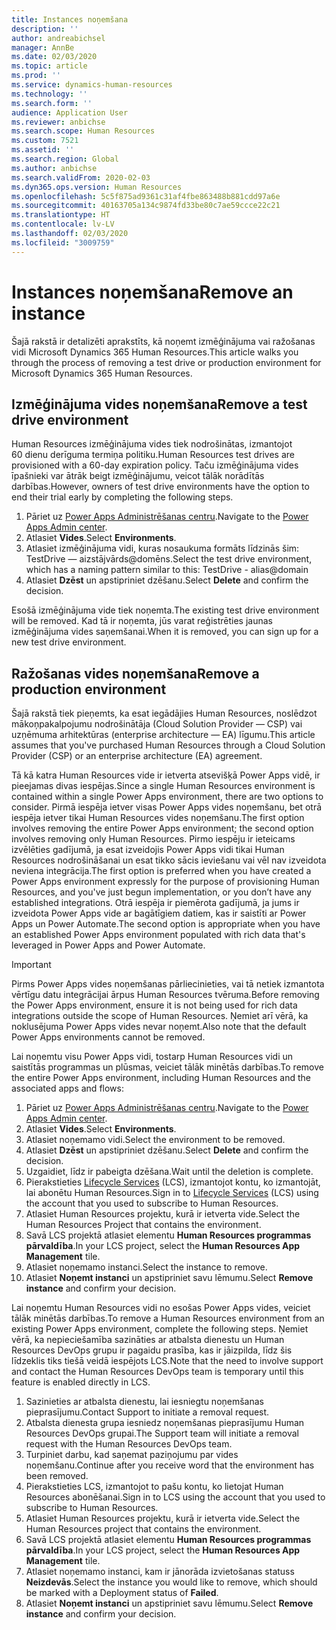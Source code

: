 ```yaml
---
title: Instances noņemšana
description: ''
author: andreabichsel
manager: AnnBe
ms.date: 02/03/2020
ms.topic: article
ms.prod: ''
ms.service: dynamics-human-resources
ms.technology: ''
ms.search.form: ''
audience: Application User
ms.reviewer: anbichse
ms.search.scope: Human Resources
ms.custom: 7521
ms.assetid: ''
ms.search.region: Global
ms.author: anbichse
ms.search.validFrom: 2020-02-03
ms.dyn365.ops.version: Human Resources
ms.openlocfilehash: 5c5f875ad9361c31af4fbe863488b881cdd97a6e
ms.sourcegitcommit: 40163705a134c9874fd33be80c7ae59ccce22c21
ms.translationtype: HT
ms.contentlocale: lv-LV
ms.lasthandoff: 02/03/2020
ms.locfileid: "3009759"
---
```

# <a name="remove-an-instance"></a><span data-ttu-id="343a6-102">Instances noņemšana</span><span class="sxs-lookup"><span data-stu-id="343a6-102">Remove an instance</span></span>

<span data-ttu-id="343a6-103">Šajā rakstā ir detalizēti aprakstīts, kā noņemt izmēģinājuma vai ražošanas vidi Microsoft Dynamics 365 Human Resources.</span><span class="sxs-lookup"><span data-stu-id="343a6-103">This article walks you through the process of removing a test drive or production environment for Microsoft Dynamics 365 Human Resources.</span></span>

## <a name="remove-a-test-drive-environment"></a><span data-ttu-id="343a6-104">Izmēģinājuma vides noņemšana</span><span class="sxs-lookup"><span data-stu-id="343a6-104">Remove a test drive environment</span></span>

<span data-ttu-id="343a6-105">Human Resources izmēģinājuma vides tiek nodrošinātas, izmantojot 60 dienu derīguma termiņa politiku.</span><span class="sxs-lookup"><span data-stu-id="343a6-105">Human Resources test drives are provisioned with a 60-day expiration policy.</span></span> <span data-ttu-id="343a6-106">Taču izmēģinājuma vides īpašnieki var ātrāk beigt izmēģinājumu, veicot tālāk norādītās darbības.</span><span class="sxs-lookup"><span data-stu-id="343a6-106">However, owners of test drive environments have the option to end their trial early by completing the following steps.</span></span> 

1. <span data-ttu-id="343a6-107">Pāriet uz [Power Apps Administrēšanas centru](https://admin.businessplatform.microsoft.com/).</span><span class="sxs-lookup"><span data-stu-id="343a6-107">Navigate to the [Power Apps Admin center](https://admin.businessplatform.microsoft.com/).</span></span>
2. <span data-ttu-id="343a6-108">Atlasiet **Vides**.</span><span class="sxs-lookup"><span data-stu-id="343a6-108">Select **Environments**.</span></span>
3. <span data-ttu-id="343a6-109">Atlasiet izmēģinājuma vidi, kuras nosaukuma formāts līdzinās šim: TestDrive — aizstājvārds@domēns.</span><span class="sxs-lookup"><span data-stu-id="343a6-109">Select the test drive environment, which has a naming pattern similar to this: TestDrive - alias@domain</span></span>
4. <span data-ttu-id="343a6-110">Atlasiet **Dzēst** un apstipriniet dzēšanu.</span><span class="sxs-lookup"><span data-stu-id="343a6-110">Select **Delete** and confirm the decision.</span></span> 

<span data-ttu-id="343a6-111">Esošā izmēģinājuma vide tiek noņemta.</span><span class="sxs-lookup"><span data-stu-id="343a6-111">The existing test drive environment will be removed.</span></span> <span data-ttu-id="343a6-112">Kad tā ir noņemta, jūs varat reģistrēties jaunas izmēģinājuma vides saņemšanai.</span><span class="sxs-lookup"><span data-stu-id="343a6-112">When it is removed, you can sign up for a new test drive environment.</span></span> 

## <a name="remove-a-production-environment"></a><span data-ttu-id="343a6-113">Ražošanas vides noņemšana</span><span class="sxs-lookup"><span data-stu-id="343a6-113">Remove a production environment</span></span>

<span data-ttu-id="343a6-114">Šajā rakstā tiek pieņemts, ka esat iegādājies Human Resources, noslēdzot mākoņpakalpojumu nodrošinātāja (Cloud Solution Provider — CSP) vai uzņēmuma arhitektūras (enterprise architecture — EA) līgumu.</span><span class="sxs-lookup"><span data-stu-id="343a6-114">This article assumes that you've purchased Human Resources through a Cloud Solution Provider (CSP) or an enterprise architecture (EA) agreement.</span></span> 

<span data-ttu-id="343a6-115">Tā kā katra Human Resources vide ir ietverta atsevišķā Power Apps vidē, ir pieejamas divas iespējas.</span><span class="sxs-lookup"><span data-stu-id="343a6-115">Since a single Human Resources environment is contained within a single Power Apps environment, there are two options to consider.</span></span> <span data-ttu-id="343a6-116">Pirmā iespēja ietver visas Power Apps vides noņemšanu, bet otrā iespēja ietver tikai Human Resources vides noņemšanu.</span><span class="sxs-lookup"><span data-stu-id="343a6-116">The first option involves removing the entire Power Apps environment; the second option involves removing only Human Resources.</span></span> <span data-ttu-id="343a6-117">Pirmo iespēju ir ieteicams izvēlēties gadījumā, ja esat izveidojis Power Apps vidi tikai Human Resources nodrošināšanai un esat tikko sācis ieviešanu vai vēl nav izveidota neviena integrācija.</span><span class="sxs-lookup"><span data-stu-id="343a6-117">The first option is preferred when you have created a Power Apps environment expressly for the purpose of provisioning Human Resources, and you've just begun implementation, or you don’t have any established integrations.</span></span> <span data-ttu-id="343a6-118">Otrā iespēja ir piemērota gadījumā, ja jums ir izveidota Power Apps vide ar bagātīgiem datiem, kas ir saistīti ar Power Apps un Power Automate.</span><span class="sxs-lookup"><span data-stu-id="343a6-118">The second option is appropriate when you have an established Power Apps environment populated with rich data that's leveraged in Power Apps and Power Automate.</span></span>

> [!Important]
> <span data-ttu-id="343a6-119">Pirms Power Apps vides noņemšanas pārliecinieties, vai tā netiek izmantota vērtīgu datu integrācijai ārpus Human Resources tvēruma.</span><span class="sxs-lookup"><span data-stu-id="343a6-119">Before removing the Power Apps environment, ensure it is not being used for rich data integrations outside the scope of Human Resources.</span></span> <span data-ttu-id="343a6-120">Ņemiet arī vērā, ka noklusējuma Power Apps vides nevar noņemt.</span><span class="sxs-lookup"><span data-stu-id="343a6-120">Also note that the default Power Apps environments cannot be removed.</span></span> 

<span data-ttu-id="343a6-121">Lai noņemtu visu Power Apps vidi, tostarp Human Resources vidi un saistītās programmas un plūsmas, veiciet tālāk minētās darbības.</span><span class="sxs-lookup"><span data-stu-id="343a6-121">To remove the entire Power Apps environment, including Human Resources and the associated apps and flows:</span></span>

1. <span data-ttu-id="343a6-122">Pāriet uz [Power Apps Administrēšanas centru](https://admin.businessplatform.microsoft.com/).</span><span class="sxs-lookup"><span data-stu-id="343a6-122">Navigate to the [Power Apps Admin center](https://admin.businessplatform.microsoft.com/).</span></span>
2. <span data-ttu-id="343a6-123">Atlasiet **Vides**.</span><span class="sxs-lookup"><span data-stu-id="343a6-123">Select **Environments**.</span></span>
3. <span data-ttu-id="343a6-124">Atlasiet noņemamo vidi.</span><span class="sxs-lookup"><span data-stu-id="343a6-124">Select the environment to be removed.</span></span>
4. <span data-ttu-id="343a6-125">Atlasiet **Dzēst** un apstipriniet dzēšanu.</span><span class="sxs-lookup"><span data-stu-id="343a6-125">Select **Delete** and confirm the decision.</span></span> 
5. <span data-ttu-id="343a6-126">Uzgaidiet, līdz ir pabeigta dzēšana.</span><span class="sxs-lookup"><span data-stu-id="343a6-126">Wait until the deletion is complete.</span></span>
6. <span data-ttu-id="343a6-127">Pierakstieties [Lifecycle Services](https://lcs.dynamics.com/Logon/Index) (LCS), izmantojot kontu, ko izmantojāt, lai abonētu Human Resources.</span><span class="sxs-lookup"><span data-stu-id="343a6-127">Sign in to [Lifecycle Services](https://lcs.dynamics.com/Logon/Index) (LCS) using the account that you used to subscribe to Human Resources.</span></span> 
7. <span data-ttu-id="343a6-128">Atlasiet Human Resources projektu, kurā ir ietverta vide.</span><span class="sxs-lookup"><span data-stu-id="343a6-128">Select the Human Resources Project that contains the environment.</span></span> 
8. <span data-ttu-id="343a6-129">Savā LCS projektā atlasiet elementu **Human Resources programmas pārvaldība**.</span><span class="sxs-lookup"><span data-stu-id="343a6-129">In your LCS project, select the **Human Resources App Management** tile.</span></span> 
9. <span data-ttu-id="343a6-130">Atlasiet noņemamo instanci.</span><span class="sxs-lookup"><span data-stu-id="343a6-130">Select the instance to remove.</span></span> 
10. <span data-ttu-id="343a6-131">Atlasiet **Noņemt instanci** un apstipriniet savu lēmumu.</span><span class="sxs-lookup"><span data-stu-id="343a6-131">Select **Remove instance** and confirm your decision.</span></span>  

<span data-ttu-id="343a6-132">Lai noņemtu Human Resources vidi no esošas Power Apps vides, veiciet tālāk minētās darbības.</span><span class="sxs-lookup"><span data-stu-id="343a6-132">To remove a Human Resources environment from an existing Power Apps environment, complete the following steps.</span></span> <span data-ttu-id="343a6-133">Ņemiet vērā, ka nepieciešamība sazināties ar atbalsta dienestu un Human Resources DevOps grupu ir pagaidu prasība, kas ir jāizpilda, līdz šis līdzeklis tiks tiešā veidā iespējots LCS.</span><span class="sxs-lookup"><span data-stu-id="343a6-133">Note that the need to involve support and contact the Human Resources DevOps team is temporary until this feature is enabled directly in LCS.</span></span>

1. <span data-ttu-id="343a6-134">Sazinieties ar atbalsta dienestu, lai iesniegtu noņemšanas pieprasījumu.</span><span class="sxs-lookup"><span data-stu-id="343a6-134">Contact Support to initiate a removal request.</span></span>
2. <span data-ttu-id="343a6-135">Atbalsta dienesta grupa iesniedz noņemšanas pieprasījumu Human Resources DevOps grupai.</span><span class="sxs-lookup"><span data-stu-id="343a6-135">The Support team will initiate a removal request with the Human Resources DevOps team.</span></span> 
3. <span data-ttu-id="343a6-136">Turpiniet darbu, kad saņemat paziņojumu par vides noņemšanu.</span><span class="sxs-lookup"><span data-stu-id="343a6-136">Continue after you receive word that the environment has been removed.</span></span>
4.  <span data-ttu-id="343a6-137">Pierakstieties LCS, izmantojot to pašu kontu, ko lietojat Human Resources abonēšanai.</span><span class="sxs-lookup"><span data-stu-id="343a6-137">Sign in to LCS using the account that you used to subscribe to Human Resources.</span></span> 
5. <span data-ttu-id="343a6-138">Atlasiet Human Resources projektu, kurā ir ietverta vide.</span><span class="sxs-lookup"><span data-stu-id="343a6-138">Select the Human Resources project that contains the environment.</span></span> 
6. <span data-ttu-id="343a6-139">Savā LCS projektā atlasiet elementu **Human Resources programmas pārvaldība**.</span><span class="sxs-lookup"><span data-stu-id="343a6-139">In your LCS project, select the **Human Resources App Management** tile.</span></span> 
7. <span data-ttu-id="343a6-140">Atlasiet noņemamo instanci, kam ir jānorāda izvietošanas statuss **Neizdevās**.</span><span class="sxs-lookup"><span data-stu-id="343a6-140">Select the instance you would like to remove, which should be marked with a Deployment status of **Failed**.</span></span>
8. <span data-ttu-id="343a6-141">Atlasiet **Noņemt instanci** un apstipriniet savu lēmumu.</span><span class="sxs-lookup"><span data-stu-id="343a6-141">Select **Remove instance** and confirm your decision.</span></span> 
